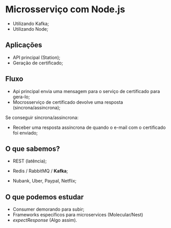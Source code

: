 # Microsserviço com Node.js

- Utilizando Kafka;
- Utilizando Node;

## Aplicações

- API principal (Station);
- Geração de certificado;

## Fluxo

- Api principal envia uma mensagem para o serviço de certificado para gera-lo;
- Mocrosserviço de certificado devolve uma resposta (sincrona/assincrona);

Se conseguir sincrona/assincrona:

- Receber uma resposta assíncrona de quando o e-mail com o certificado foi enviado;

## O que sabemos?

- REST (latência);
- Redis / RabbitMQ / **Kafka**;

- Nubank, Uber, Paypal, Netflix;

## O que podemos estudar

- Consumer demorando para subir;
- Frameworks específicos para microservices (Molecular/Nest)
- _expectResponse_ (Algo assim).
